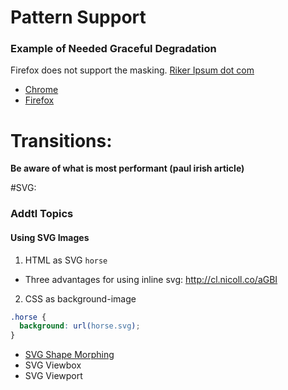 # Pattern Support
### Example of Needed Graceful Degradation
Firefox does not support the masking.
[Riker Ipsum dot com](http://www.rikeripsum.com)

- [Chrome](http://cl.nicoll.co/aKde)
- [Firefox](http://cl.nicoll.co/aLGz)

# Transitions:
**Be aware of what is most performant (paul irish article)**

#SVG:
### Addtl Topics

#### Using SVG Images
1. HTML as SVG `horse`
  - Three advantages for using inline svg: http://cl.nicoll.co/aGBI
2. CSS as background-image
```css
.horse {
  background: url(horse.svg);
}
```

- [SVG Shape Morphing](https://css-tricks.com/svg-shape-morphing-works/)
- SVG Viewbox
- SVG Viewport
